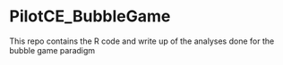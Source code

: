 # PilotCE_BubbleGame
This repo contains the R code and write up of the analyses done for the bubble game paradigm

